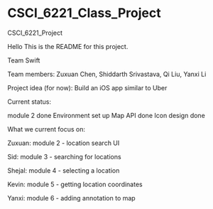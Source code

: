 # CSCI_6221_Class_Project
CSCI_6221_Project

Hello
This is the README for this project.

Team Swift

Team members: Zuxuan Chen, Shiddarth Srivastava, Qi Liu, Yanxi Li

Project idea (for now): Build an iOS app similar to Uber

Current status:

module 2 done
Environment set up
Map API done
Icon design done

What we current focus on:

Zuxuan: module 2 - location search UI

Sid: module 3 - searching for locations

Shejal: module 4 - selecting a location

Kevin: module 5 - getting location coordinates

Yanxi: module 6 - adding annotation to map

